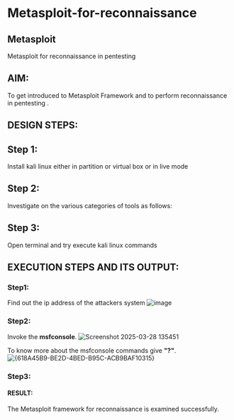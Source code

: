 # Metasploit-for-reconnaissance
## Metasploit
Metasploit for reconnaissance in pentesting

## AIM:

To get introduced to Metasploit Framework and to  perform reconnaissance  in pentesting .

## DESIGN STEPS:

## Step 1:

Install kali linux either in partition or virtual box or in live mode

## Step 2:

Investigate on the various categories of tools as follows:

## Step 3:

Open terminal and try execute kali linux commands

## EXECUTION STEPS AND ITS OUTPUT:
### Step1:
Find out the ip address of the attackers system
![image](https://github.com/user-attachments/assets/bb1c6730-c2c2-443a-8518-867238a569d8)


### Step2:
Invoke the **msfconsole**.
![Screenshot 2025-03-28 135451](https://github.com/user-attachments/assets/595f002a-0d45-4e32-84de-7b04a3c18786)

To know more about the msfconsole commands give **"?"**.
![{618A45B9-BE2D-4BED-B95C-ACB9BAF10315}](https://github.com/user-attachments/assets/2d14d275-a964-4ab4-b42b-4c6a3a1a9e1f)


### Step3:



#### RESULT:
The Metasploit framework for reconnaissance is  examined successfully.

